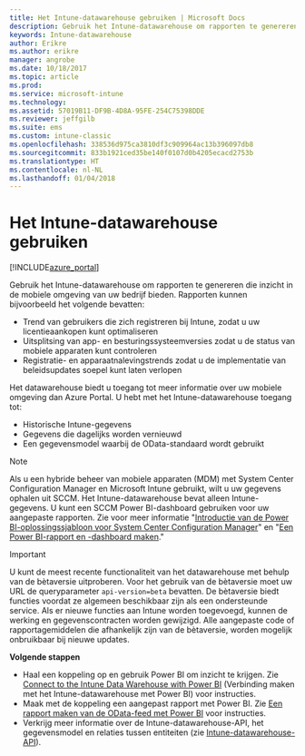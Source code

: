 ```yaml
---
title: Het Intune-datawarehouse gebruiken | Microsoft Docs
description: Gebruik het Intune-datawarehouse om rapporten te genereren die inzicht in de mobiele omgeving van uw bedrijf bieden.
keywords: Intune-datawarehouse
author: Erikre
ms.author: erikre
manager: angrobe
ms.date: 10/18/2017
ms.topic: article
ms.prod: 
ms.service: microsoft-intune
ms.technology: 
ms.assetid: 57019B11-DF9B-4D8A-95FE-254C75398DDE
ms.reviewer: jeffgilb
ms.suite: ems
ms.custom: intune-classic
ms.openlocfilehash: 338536d975ca3810df3c909964ac13b396097db8
ms.sourcegitcommit: 833b1921ced35be140f0107d0b4205ecacd2753b
ms.translationtype: HT
ms.contentlocale: nl-NL
ms.lasthandoff: 01/04/2018
---
```

# <a name="use-the-intune-data-warehouse"></a>Het Intune-datawarehouse gebruiken

[!INCLUDE[azure_portal](./includes/azure_portal.md)]

Gebruik het Intune-datawarehouse om rapporten te genereren die inzicht in de mobiele omgeving van uw bedrijf bieden. Rapporten kunnen bijvoorbeeld het volgende bevatten:
-   Trend van gebruikers die zich registreren bij Intune, zodat u uw licentieaankopen kunt optimaliseren
-   Uitsplitsing van app- en besturingssysteemversies zodat u de status van mobiele apparaten kunt controleren
-   Registratie- en apparaatnalevingstrends zodat u de implementatie van beleidsupdates soepel kunt laten verlopen

Het datawarehouse biedt u toegang tot meer informatie over uw mobiele omgeving dan Azure Portal. U hebt met het Intune-datawarehouse toegang tot:

  -  Historische Intune-gegevens
  -  Gegevens die dagelijks worden vernieuwd
  -  Een gegevensmodel waarbij de OData-standaard wordt gebruikt

> [!Note]
> Als u een hybride beheer van mobiele apparaten (MDM) met System Center Configuration Manager en Microsoft Intune gebruikt, wilt u uw gegevens ophalen uit SCCM. Het Intune-datawarehouse bevat alleen Intune-gegevens. U kunt een SCCM Power BI-dashboard gebruiken voor uw aangepaste rapporten. Zie voor meer informatie "[Introductie van de Power BI-oplossingssjabloon voor System Center Configuration Manager]( https://powerbi.microsoft.com/blog/sccm-solution-template)" en "[Een Power BI-rapport en -dashboard maken](https://docs.microsoft.com/dynamics365/unified-operations/dev-itpro/analytics/create-powerbi-report-dashboard)."


> [!Important]  
> U kunt de meest recente functionaliteit van het datawarehouse met behulp van de bètaversie uitproberen. Voor het gebruik van de bètaversie moet uw URL de queryparameter `api-version=beta` bevatten. De bètaversie biedt functies voordat ze algemeen beschikbaar zijn als een ondersteunde service. Als er nieuwe functies aan Intune worden toegevoegd, kunnen de werking en gegevenscontracten worden gewijzigd. Alle aangepaste code of rapportagemiddelen die afhankelijk zijn van de bètaversie, worden mogelijk onbruikbaar bij nieuwe updates.

**Volgende stappen**

- Haal een koppeling op en gebruik Power BI om inzicht te krijgen. Zie [Connect to the Intune Data Warehouse with Power BI](reports-proc-get-a-link-powerbi.md) (Verbinding maken met het Intune-datawarehouse met Power BI) voor instructies.
- Maak met de koppeling een aangepast rapport met Power BI. Zie [Een rapport maken van de OData-feed met Power BI](reports-proc-create-with-odata.md) voor instructies.
- Verkrijg meer informatie over de Intune-datawarehouse-API, het gegevensmodel en relaties tussen entiteiten<!-- , and an example of creating a custom client to retrieve data,--> (zie [Intune-datawarehouse-API](reports-nav-intune-data-warehouse.md)).